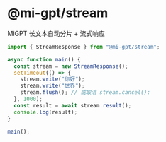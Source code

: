 # @mi-gpt/stream

MiGPT 长文本自动分片 + 流式响应

```typescript
import { StreamResponse } from "@mi-gpt/stream";

async function main() {
  const stream = new StreamResponse();
  setTimeout(() => {
    stream.write("你好");
    stream.write("世界");
    stream.flush(); // 或取消 stream.cancel();
  }, 1000);
  const result = await stream.result();
  console.log(result);
}

main();
```
